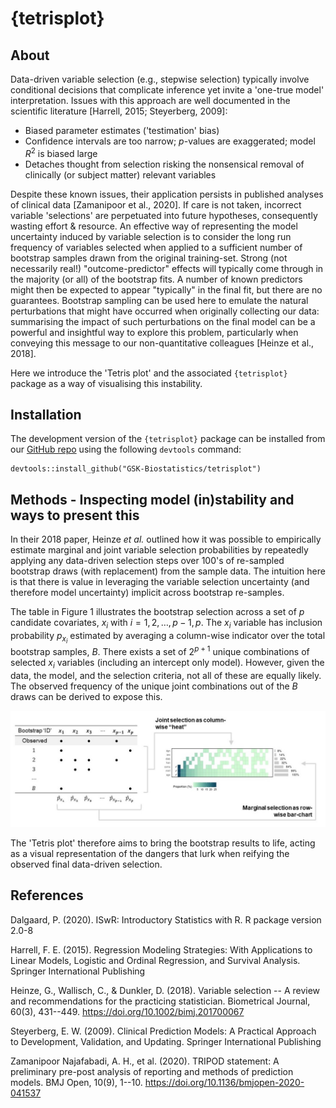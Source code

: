 # {tetrisplot}

## About

Data-driven variable selection (e.g., stepwise selection) typically involve conditional decisions that complicate inference yet invite a 'one-true model' interpretation. Issues with this approach are well documented in the scientific literature [Harrell, 2015; Steyerberg, 2009]:

-   Biased parameter estimates ('testimation' bias)
-   Confidence intervals are too narrow; $p$-values are exaggerated; model $R^2$ is biased large
-   Detaches thought from selection risking the nonsensical removal of clinically (or subject matter) relevant variables

Despite these known issues, their application persists in published analyses of clinical data [Zamanipoor et al., 2020]. If care is not taken, incorrect variable 'selections' are perpetuated into future hypotheses, consequently wasting effort & resource. An effective way of representing the model uncertainty induced by variable selection is to consider the long run frequency of variables selected when applied to a sufficient number of bootstrap samples drawn from the original training-set. Strong (not necessarily real!) "outcome-predictor" effects will typically come through in the majority (or all) of the bootstrap fits. A number of known predictors might then be expected to appear "typically" in the final fit, but there are no guarantees. Bootstrap sampling can be used here to emulate the natural perturbations that might have occurred when originally collecting our data: summarising the impact of such perturbations on the final model can be a powerful and insightful way to explore this problem, particularly when conveying this message to our non-quantitative colleagues [Heinze et al., 2018].

Here we introduce the 'Tetris plot' and the associated `{tetrisplot}` package as a way of visualising this instability.

## Installation

The development version of the `{tetrisplot}` package can be installed from our [GitHub repo](https://github.com/GSK-Biostatistics/tetrisplot) using the following `devtools` command:

```         
devtools::install_github("GSK-Biostatistics/tetrisplot")
```

## Methods - Inspecting model (in)stability and ways to present this

In their 2018 paper, Heinze *et al.* outlined how it was possible to empirically estimate marginal and joint variable selection probabilities by repeatedly applying any data-driven selection steps over 100's of re-sampled bootstrap draws (with replacement) from the sample data. The intuition here is that there is value in leveraging the variable selection uncertainty (and therefore model uncertainty) implicit across bootstrap re-samples.

The table in Figure 1 illustrates the bootstrap selection across a set of $p$ candidate covariates, $x_i$ with $i=1, 2, \dots, p-1, p$. The $x_i$ variable has inclusion probability $p_{x_i}$ estimated by averaging a column-wise indicator over the total bootstrap samples, $B$. There exists a set of $2^{p+1}$ unique combinations of selected $x_i$ variables (including an intercept only model). However, given the data, the model, and the selection criteria, not all of these are equally likely. The observed frequency of the unique joint combinations out of the $B$ draws can be derived to expose this.

![Figure 1 - Illustration of calculating joint and marginal selection probabilities](man/figures/figure_1.jpg)

The 'Tetris plot' therefore aims to bring the bootstrap results to life, acting as a visual representation of the dangers that lurk when reifying the observed final data-driven selection.

## References

Dalgaard, P. (2020). ISwR: Introductory Statistics with R. R package version 2.0-8

Harrell, F. E. (2015). Regression Modeling Strategies: With Applications to Linear Models, Logistic and Ordinal Regression, and Survival Analysis. Springer International Publishing

Heinze, G., Wallisch, C., & Dunkler, D. (2018). Variable selection -- A review and recommendations for the practicing statistician. Biometrical Journal, 60(3), 431--449. <https://doi.org/10.1002/bimj.201700067>

Steyerberg, E. W. (2009). Clinical Prediction Models: A Practical Approach to Development, Validation, and Updating. Springer International Publishing

Zamanipoor Najafabadi, A. H., et al. (2020). TRIPOD statement: A preliminary pre-post analysis of reporting and methods of prediction models. BMJ Open, 10(9), 1--10. <https://doi.org/10.1136/bmjopen-2020-041537>
